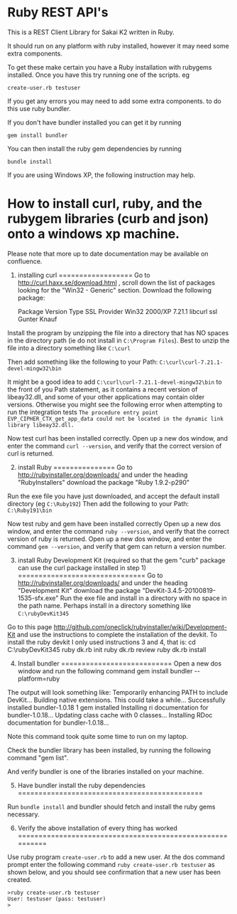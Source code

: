 Ruby REST API's
===============

This is a REST Client Library for Sakai K2 written in Ruby.

It should run on any platform with ruby installed, however it may need some
extra components.

To get these make certain you have a Ruby installation with rubygems installed.
Once you have this try running one of the scripts. eg

    create-user.rb testuser

If you get any errors you may need to add some extra components. to do this use ruby bundler.

If you don't have bundler installed you can get it by running

    gem install bundler

You can then install the ruby gem dependencies by running

    bundle install

If you are using Windows XP, the following instruction may help.

How to install curl, ruby, and the rubygem libraries (curb and json) onto a windows xp machine.
===============================================================================================
Please note that more up to date documentation may be available on confluence.

1) installing curl
==================
Go to http://curl.haxx.se/download.html , scroll down the list of packages looking for the "Win32 - Generic" section. Download the following package:

    Package       Version Type    SSL Provider
    Win32 2000/XP 7.21.1  libcurl ssl Gunter Knauf

Install the program by unzipping the file into a directory that has NO spaces in the directory path (ie do not install in `C:\Program Files`). Best to unzip the file into a directory something like `C:\curl`

Then add something like the following to your Path: `C:\curl\curl-7.21.1-devel-mingw32\bin`

It might be a good idea to add `C:\curl\curl-7.21.1-devel-mingw32\bin` to the front of you Path statement, as it contains a recent version of libeay32.dll, and some of your other applications may contain older versions.
Otherwise you might see the following error when attempting to run the integration tests `The procedure entry point EVP_CIPHER_CTX_get_app_data could not be located in the dynamic link library libeay32.dll.`


Now test curl has been installed correctly.
Open up a new dos window, and enter the command `curl --version`, and verify that the correct version of curl is returned.


2) install Ruby
===============
Go to http://rubyinstaller.org/downloads/ and under the heading "RubyInstallers" download the package "Ruby 1.9.2-p290"

Run the exe file you have just downloaded, and accept the default install directory (eg `C:\Ruby192`)
Then add the following to your Path: `C:\Ruby191\bin`

Now test ruby and gem have been installed correctly
Open up a new dos window, and enter the command `ruby --version`, and verify that the correct version of ruby is returned.
Open up a new dos window, and enter the command `gem --version`, and verify that gem can return a version number.


3) install Ruby Development Kit (required so that the gem "curb" package can use the curl package installed in step 1)
===============================
Go to http://rubyinstaller.org/downloads/ and under the heading "Development Kit" download the package "DevKit-3.4.5-20100819-1535-sfx.exe"
Run the exe file and install in a directory with no space in the path name. Perhaps install in a directory something like `C:\rubyDevKit345`

Go to this page http://github.com/oneclick/rubyinstaller/wiki/Development-Kit and use the instructions to complete the installation of the devkit. To install the ruby devkit I only used instructions 3 and 4, that is:
    cd C:\rubyDevKit345
    ruby dk.rb init
    ruby dk.rb review
    ruby dk.rb install

4) Install bundler
===========================
Open a new dos window and run the following command
    gem install bundler --platform=ruby

The output will look something like:
    Temporarily enhancing PATH to include DevKit...
    Building native extensions.  This could take a while...
    Successfully installed bundler-1.0.18
    1 gem installed
    Installing ri documentation for bundler-1.0.18...
    Updating class cache with 0 classes...
    Installing RDoc documentation for bundler-1.0.18...

Note this command took quite some time to run on my laptop.

Check the bundler library has been installed, by running the following command "gem list".

And verify bundler is one of the libraries installed on your machine.


5) Have bundler install the ruby dependencies
=============================================

Run `bundle install` and bundler should fetch and install the ruby gems necessary.

6) Verify the above installation of every thing has worked
==========================================================

Use ruby program `create-user.rb` to add a new user. At the dos command prompt enter the following command `ruby create-user.rb testuser` as shown below, and you should see confirmation that a new user has been created.

    >ruby create-user.rb testuser
    User: testuser (pass: testuser)
    >
